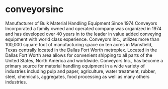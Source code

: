 # conveyorsinc
Manufacturer of Bulk Material Handling Equipment Since 1974 Conveyors Incorporated a family owned and operated company was organized in 1974 and has developed over 40 years in to the leader in value added conveying equipment with world class experience. Conveyors Inc., utilizes more than 100,000 square foot of manufacturing space on ten acres in Mansfield, Texas centrally located in the Dallas Fort Worth metroplex.  Located in the Dallas Fort Worth area allows for convenient shipping to all parts of the United States, North America and worldwide. Conveyors Inc., has become a primary source for material handling equipment in a wide variety of industries including pulp and paper, agriculture, water treatment, rubber, steel, chemicals, aggregates, food processing as well as many others industries.
